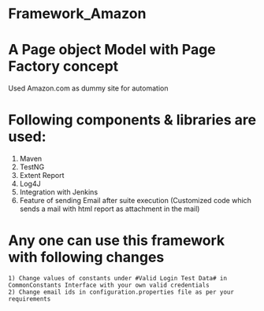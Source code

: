 # Framework_Amazon
# A Page object Model with Page Factory concept
 Used Amazon.com as dummy site for automation
# Following components & libraries are used:
  1) Maven
  2) TestNG
  3) Extent Report
  4) Log4J
  5) Integration with Jenkins
  6) Feature of sending Email after suite execution (Customized code which sends a mail with html report as attachment in the mail)
  
  
  # Any one can use this framework with following changes
    1) Change values of constants under #Valid Login Test Data# in CommonConstants Interface with your own valid credentials
    2) Change email ids in configuration.properties file as per your requirements
